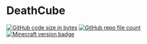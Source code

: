 # DeathCube
[![GitHub code size in bytes](https://img.shields.io/github/languages/code-size/Harmex/DeathCube)](#)
[![GitHub repo file count](https://img.shields.io/github/directory-file-count/Harmex/DeathCube)](#)
[![Minecraft version badge](https://img.shields.io/badge/Minecraft%20Version-1.19.1-green)](#)
